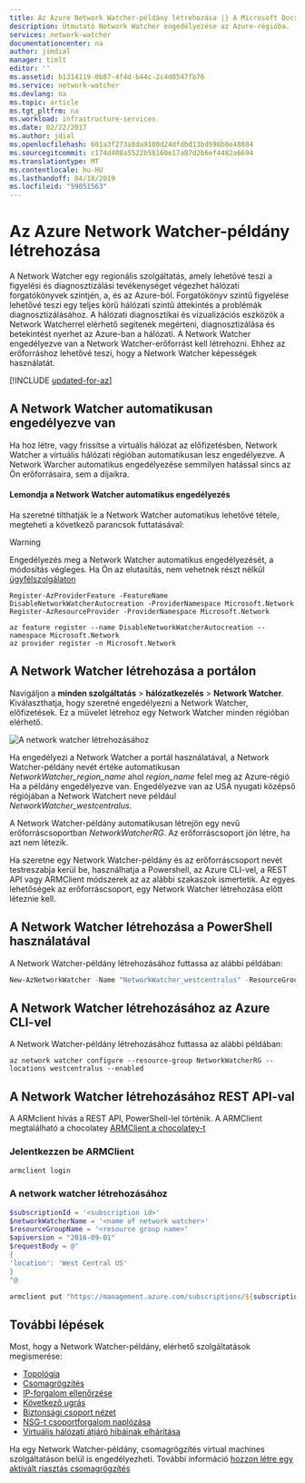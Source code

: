 ```yaml
---
title: Az Azure Network Watcher-példány létrehozása |} A Microsoft Docs
description: Útmutató Network Watcher engedélyezése az Azure-régióba.
services: network-watcher
documentationcenter: na
author: jimdial
manager: timlt
editor: ''
ms.assetid: b1314119-0b87-4f4d-b44c-2c4d0547fb76
ms.service: network-watcher
ms.devlang: na
ms.topic: article
ms.tgt_pltfrm: na
ms.workload: infrastructure-services
ms.date: 02/22/2017
ms.author: jdial
ms.openlocfilehash: 601a3f273a8da9100d24dfdbd13bd598b0e48884
ms.sourcegitcommit: c174d408a5522b58160e17a87d2b6ef4482a6694
ms.translationtype: MT
ms.contentlocale: hu-HU
ms.lasthandoff: 04/18/2019
ms.locfileid: "59051563"
---
```

# <a name="create-an-azure-network-watcher-instance"></a>Az Azure Network Watcher-példány létrehozása

A Network Watcher egy regionális szolgáltatás, amely lehetővé teszi a figyelési és diagnosztizálási tevékenységet végezhet hálózati forgatókönyvek szintjén, a, és az Azure-ból. Forgatókönyv szintű figyelése lehetővé teszi egy teljes körű hálózati szintű áttekintés a problémák diagnosztizálásához. A hálózati diagnosztikai és vizualizációs eszközök a Network Watcherrel elérhető segítenek megérteni, diagnosztizálása és betekintést nyerhet az Azure-ban a hálózati. A Network Watcher engedélyezve van a Network Watcher-erőforrást kell létrehozni. Ehhez az erőforráshoz lehetővé teszi, hogy a Network Watcher képességek használatát.


[!INCLUDE [updated-for-az](../../includes/updated-for-az.md)]

## <a name="network-watcher-is-automatically-enabled"></a>A Network Watcher automatikusan engedélyezve van
Ha hoz létre, vagy frissítse a virtuális hálózat az előfizetésben, Network Watcher a virtuális hálózati régióban automatikusan lesz engedélyezve. A Network Warcher automatikus engedélyezése semmilyen hatással sincs az Ön erőforrásaira, sem a díjaikra.

#### <a name="opt-out-of-network-watcher-automatic-enablement"></a>Lemondja a Network Watcher automatikus engedélyezés
Ha szeretné tilthatják le a Network Watcher automatikus lehetővé tétele, megteheti a következő parancsok futtatásával:

> [!WARNING]
> Engedélyezés meg a Network Watcher automatikus engedélyezését, a módosítás végleges. Ha Ön az elutasítás, nem vehetnek részt nélkül [ügyfélszolgálaton](https://azure.microsoft.com/support/options/)

```azurepowershell-interactive
Register-AzProviderFeature -FeatureName DisableNetworkWatcherAutocreation -ProviderNamespace Microsoft.Network
Register-AzResourceProvider -ProviderNamespace Microsoft.Network
```

```azurecli-interactive
az feature register --name DisableNetworkWatcherAutocreation --namespace Microsoft.Network
az provider register -n Microsoft.Network
```



## <a name="create-a-network-watcher-in-the-portal"></a>A Network Watcher létrehozása a portálon

Navigáljon a **minden szolgáltatás** > **hálózatkezelés** > **Network Watcher**. Kiválaszthatja, hogy szeretné engedélyezni a Network Watcher, előfizetések. Ez a művelet létrehoz egy Network Watcher minden régióban elérhető.

![A network watcher létrehozásához](./media/network-watcher-create/figure1.png)

Ha engedélyezi a Network Watcher a portál használatával, a Network Watcher-példány nevét értéke automatikusan *NetworkWatcher_region_name* ahol *region_name* felel meg az Azure-régió Ha a példány engedélyezve van. Engedélyezve van az USA nyugati középső régiójában a Network Watchert neve például *NetworkWatcher_westcentralus*.

A Network Watcher-példány automatikusan létrejön egy nevű erőforráscsoportban *NetworkWatcherRG*. Az erőforráscsoport jön létre, ha azt nem létezik.

Ha szeretne egy Network Watcher-példány és az erőforráscsoport nevét testreszabja kerül be, használhatja a Powershell, az Azure CLI-vel, a REST API vagy ARMClient módszerek az az alábbi szakaszok ismertetik. Az egyes lehetőségek az erőforráscsoport, egy Network Watcher létrehozása előtt léteznie kell.  

## <a name="create-a-network-watcher-with-powershell"></a>A Network Watcher létrehozása a PowerShell használatával

A Network Watcher-példány létrehozásához futtassa az alábbi példában:

```powershell
New-AzNetworkWatcher -Name "NetworkWatcher_westcentralus" -ResourceGroupName "NetworkWatcherRG" -Location "West Central US"
```

## <a name="create-a-network-watcher-with-the-azure-cli"></a>A Network Watcher létrehozásához az Azure CLI-vel

A Network Watcher-példány létrehozásához futtassa az alábbi példában:

```azurecli
az network watcher configure --resource-group NetworkWatcherRG --locations westcentralus --enabled
```

## <a name="create-a-network-watcher-with-the-rest-api"></a>A Network Watcher létrehozásához REST API-val

A ARMclient hívás a REST API, PowerShell-lel történik. A ARMClient megtalálható a chocolatey [ARMClient a chocolatey-t](https://chocolatey.org/packages/ARMClient)

### <a name="log-in-with-armclient"></a>Jelentkezzen be ARMClient

```powerShell
armclient login
```

### <a name="create-the-network-watcher"></a>A network watcher létrehozásához

```powershell
$subscriptionId = '<subscription id>'
$networkWatcherName = '<name of network watcher>'
$resourceGroupName = '<resource group name>'
$apiversion = "2016-09-01"
$requestBody = @"
{
'location': 'West Central US'
}
"@

armclient put "https://management.azure.com/subscriptions/${subscriptionId}/resourceGroups/${resourceGroupName}/providers/Microsoft.Network/networkWatchers/${networkWatcherName}?api-version=${api-version}" $requestBody
```

## <a name="next-steps"></a>További lépések

Most, hogy a Network Watcher-példány, elérhető szolgáltatások megismerése:

* [Topológia](network-watcher-topology-overview.md)
* [Csomagrögzítés](network-watcher-packet-capture-overview.md)
* [IP-forgalom ellenőrzése](network-watcher-ip-flow-verify-overview.md)
* [Következő ugrás](network-watcher-next-hop-overview.md)
* [Biztonsági csoport nézet](network-watcher-security-group-view-overview.md)
* [NSG-t csoportforgalom naplózása](network-watcher-nsg-flow-logging-overview.md)
* [Virtuális hálózati átjáró hibáinak elhárítása](network-watcher-troubleshoot-overview.md)

Ha egy Network Watcher-példány, csomagrögzítés virtual machines szolgáltatáson belül is engedélyezheti. További információ [hozzon létre egy aktivált riasztás csomagrögzítés](network-watcher-alert-triggered-packet-capture.md)
